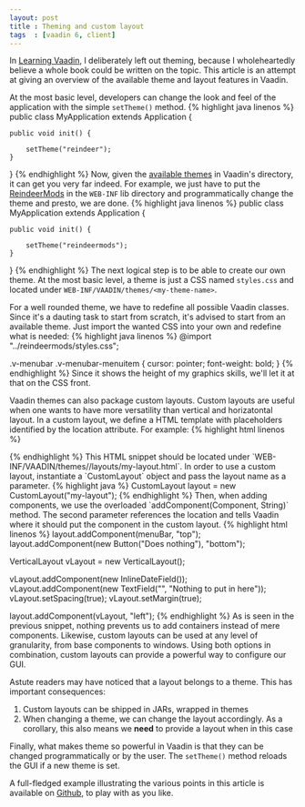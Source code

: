 ```yaml
---
layout: post
title : Theming and custom layout
tags  : [vaadin 6, client]
---
```


In [Learning Vaadin](http://www.packtpub.com/learning-vaadin-rias/book), I deliberately left out theming, because I wholeheartedly believe a whole book could be written on the topic. This article is an attempt at giving an overview of the available theme and layout features in Vaadin.

At the most basic level, developers can change the look and feel of the application with the simple `setTheme()` method.
{% highlight java linenos %}
public class MyApplication extends Application {
 
    public void init() {
 
        setTheme("reindeer");
    }
}
{% endhighlight %}
Now, given the [available themes](http://vaadin.com/directory#browse/type/2) in Vaadin's directory, it can get you very far indeed. For example, we just have to put the [ReindeerMods](http://vaadin.com/directory#addon/reindeermods) in the `WEB-INF` lib directory and programmatically change the theme and presto, we are done.
{% highlight java linenos %}
public class MyApplication extends Application {
 
    public void init() {
 
        setTheme("reindeermods");
    }
}
{% endhighlight %}
The next logical step is to be able to create our own theme. At the most basic level, a theme is just a CSS named `styles.css` and located under `WEB-INF/VAADIN/themes/<my-theme-name>`.

For a well rounded theme, we have to redefine all possible Vaadin classes. Since it's a dauting task to start from scratch, it's advised to start from an available theme. Just import the wanted CSS into your own and redefine what is needed:
{% highlight java linenos %}
@import "../reindeermods/styles.css";
 
.v-menubar .v-menubar-menuitem {
  cursor: pointer;
  font-weight: bold;
}
{% endhighlight %}
Since it shows the height of my graphics skills, we'll let it at that on the CSS front.

Vaadin themes can also package custom layouts. Custom layouts are useful when one wants to have more versatility than vertical and horizatontal layout. In a custom layout, we define a HTML template with placeholders identified by the location attribute. For example:
{% highlight html linenos %}
<div location="top" id="top"></div>
<div>
    <span location="bottom" id="bottom"></span>
    <span location="left" id="left"></span>
</div>
{% endhighlight %}
This HTML snippet should be located under `WEB-INF/VAADIN/themes/<my-theme-name>/layouts/my-layout.html`. In order to use a custom layout, instantiate a `CustomLayout` object and pass the layout name as a parameter.
{% highlight java %}
CustomLayout layout = new CustomLayout("my-layout");
{% endhighlight %}
Then, when adding components, we use the overloaded `addComponent(Component, String)` method. The second parameter references the location and tells Vaadin where it should put the component in the custom layout.
{% highlight html linenos %}
layout.addComponent(menuBar, "top");
layout.addComponent(new Button("Does nothing"), "bottom");
 
VerticalLayout vLayout = new VerticalLayout();
 
vLayout.addComponent(new InlineDateField());
vLayout.addComponent(new TextField("", "Nothing to put in here"));
vLayout.setSpacing(true);
vLayout.setMargin(true);
 
layout.addComponent(vLayout, "left");
{% endhighlight %}
As is seen in the previous snippet, nothing prevents us to add containers instead of mere components. Likewise, custom layouts can be used at any level of granularity, from base components to windows. Using both options in combination, custom layouts can provide a powerful way to configure our GUI.

Astute readers may have noticed that a layout belongs to a theme. This has important consequences:

1. Custom layouts can be shipped in JARs, wrapped in themes
1. When changing a theme, we can change the layout accordingly. As a corollary, this also means we **need** to provide a layout when in this case 

Finally, what makes theme so powerful in Vaadin is that they can be changed programmatically or by the user. The `setTheme()` method reloads the GUI if a new theme is set.

A full-fledged example illustrating the various points in this article is available on [Github](https://github.com/nfrankel/More-Vaadin/tree/master/theming-example), to play with as you like.
